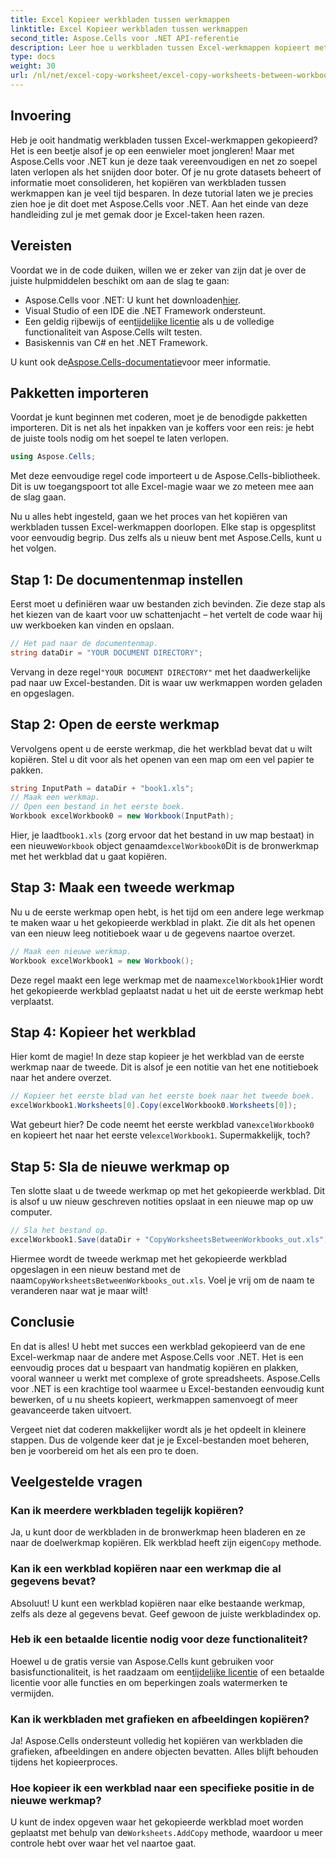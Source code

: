 ```yaml
---
title: Excel Kopieer werkbladen tussen werkmappen
linktitle: Excel Kopieer werkbladen tussen werkmappen
second_title: Aspose.Cells voor .NET API-referentie
description: Leer hoe u werkbladen tussen Excel-werkmappen kopieert met Aspose.Cells voor .NET. Een stapsgewijze handleiding met codevoorbeelden om uw spreadsheetbeheer te stroomlijnen.
type: docs
weight: 30
url: /nl/net/excel-copy-worksheet/excel-copy-worksheets-between-workbooks/
---
```

## Invoering

Heb je ooit handmatig werkbladen tussen Excel-werkmappen gekopieerd? Het is een beetje alsof je op een eenwieler moet jongleren! Maar met Aspose.Cells voor .NET kun je deze taak vereenvoudigen en net zo soepel laten verlopen als het snijden door boter. Of je nu grote datasets beheert of informatie moet consolideren, het kopiëren van werkbladen tussen werkmappen kan je veel tijd besparen. In deze tutorial laten we je precies zien hoe je dit doet met Aspose.Cells voor .NET. Aan het einde van deze handleiding zul je met gemak door je Excel-taken heen razen.

## Vereisten

Voordat we in de code duiken, willen we er zeker van zijn dat je over de juiste hulpmiddelen beschikt om aan de slag te gaan:

-  Aspose.Cells voor .NET: U kunt het downloaden[hier](https://releases.aspose.com/cells/net/).
- Visual Studio of een IDE die .NET Framework ondersteunt.
-  Een geldig rijbewijs of een[tijdelijke licentie](https://purchase.aspose.com/temporary-license/) als u de volledige functionaliteit van Aspose.Cells wilt testen.
- Basiskennis van C# en het .NET Framework.

 U kunt ook de[Aspose.Cells-documentatie](https://reference.aspose.com/cells/net/)voor meer informatie.

## Pakketten importeren

Voordat je kunt beginnen met coderen, moet je de benodigde pakketten importeren. Dit is net als het inpakken van je koffers voor een reis: je hebt de juiste tools nodig om het soepel te laten verlopen.

```csharp
using Aspose.Cells;
```

Met deze eenvoudige regel code importeert u de Aspose.Cells-bibliotheek. Dit is uw toegangspoort tot alle Excel-magie waar we zo meteen mee aan de slag gaan.


Nu u alles hebt ingesteld, gaan we het proces van het kopiëren van werkbladen tussen Excel-werkmappen doorlopen. Elke stap is opgesplitst voor eenvoudig begrip. Dus zelfs als u nieuw bent met Aspose.Cells, kunt u het volgen.

## Stap 1: De documentenmap instellen

Eerst moet u definiëren waar uw bestanden zich bevinden. Zie deze stap als het kiezen van de kaart voor uw schattenjacht – het vertelt de code waar hij uw werkboeken kan vinden en opslaan.

```csharp
// Het pad naar de documentenmap.
string dataDir = "YOUR DOCUMENT DIRECTORY";
```

 Vervang in deze regel`"YOUR DOCUMENT DIRECTORY"` met het daadwerkelijke pad naar uw Excel-bestanden. Dit is waar uw werkmappen worden geladen en opgeslagen.

## Stap 2: Open de eerste werkmap

Vervolgens opent u de eerste werkmap, die het werkblad bevat dat u wilt kopiëren. Stel u dit voor als het openen van een map om een vel papier te pakken.

```csharp
string InputPath = dataDir + "book1.xls";
// Maak een werkmap.
// Open een bestand in het eerste boek.
Workbook excelWorkbook0 = new Workbook(InputPath);
```

 Hier, je laadt`book1.xls` (zorg ervoor dat het bestand in uw map bestaat) in een nieuwe`Workbook` object genaamd`excelWorkbook0`Dit is de bronwerkmap met het werkblad dat u gaat kopiëren.

## Stap 3: Maak een tweede werkmap

Nu u de eerste werkmap open hebt, is het tijd om een andere lege werkmap te maken waar u het gekopieerde werkblad in plakt. Zie dit als het openen van een nieuw leeg notitieboek waar u de gegevens naartoe overzet.

```csharp
// Maak een nieuwe werkmap.
Workbook excelWorkbook1 = new Workbook();
```

 Deze regel maakt een lege werkmap met de naam`excelWorkbook1`Hier wordt het gekopieerde werkblad geplaatst nadat u het uit de eerste werkmap hebt verplaatst.

## Stap 4: Kopieer het werkblad

Hier komt de magie! In deze stap kopieer je het werkblad van de eerste werkmap naar de tweede. Dit is alsof je een notitie van het ene notitieboek naar het andere overzet.

```csharp
// Kopieer het eerste blad van het eerste boek naar het tweede boek.
excelWorkbook1.Worksheets[0].Copy(excelWorkbook0.Worksheets[0]);
```

 Wat gebeurt hier? De code neemt het eerste werkblad van`excelWorkbook0` en kopieert het naar het eerste vel`excelWorkbook1`. Supermakkelijk, toch?

## Stap 5: Sla de nieuwe werkmap op

Ten slotte slaat u de tweede werkmap op met het gekopieerde werkblad. Dit is alsof u uw nieuw geschreven notities opslaat in een nieuwe map op uw computer.

```csharp
// Sla het bestand op.
excelWorkbook1.Save(dataDir + "CopyWorksheetsBetweenWorkbooks_out.xls");
```

 Hiermee wordt de tweede werkmap met het gekopieerde werkblad opgeslagen in een nieuw bestand met de naam`CopyWorksheetsBetweenWorkbooks_out.xls`. Voel je vrij om de naam te veranderen naar wat je maar wilt!

## Conclusie

En dat is alles! U hebt met succes een werkblad gekopieerd van de ene Excel-werkmap naar de andere met Aspose.Cells voor .NET. Het is een eenvoudig proces dat u bespaart van handmatig kopiëren en plakken, vooral wanneer u werkt met complexe of grote spreadsheets. Aspose.Cells voor .NET is een krachtige tool waarmee u Excel-bestanden eenvoudig kunt bewerken, of u nu sheets kopieert, werkmappen samenvoegt of meer geavanceerde taken uitvoert.

Vergeet niet dat coderen makkelijker wordt als je het opdeelt in kleinere stappen. Dus de volgende keer dat je je Excel-bestanden moet beheren, ben je voorbereid om het als een pro te doen.

## Veelgestelde vragen

### Kan ik meerdere werkbladen tegelijk kopiëren?

 Ja, u kunt door de werkbladen in de bronwerkmap heen bladeren en ze naar de doelwerkmap kopiëren. Elk werkblad heeft zijn eigen`Copy` methode.

### Kan ik een werkblad kopiëren naar een werkmap die al gegevens bevat?

Absoluut! U kunt een werkblad kopiëren naar elke bestaande werkmap, zelfs als deze al gegevens bevat. Geef gewoon de juiste werkbladindex op.

### Heb ik een betaalde licentie nodig voor deze functionaliteit?

 Hoewel u de gratis versie van Aspose.Cells kunt gebruiken voor basisfunctionaliteit, is het raadzaam om een[tijdelijke licentie](https://purchase.aspose.com/temporary-license/) of een betaalde licentie voor alle functies en om beperkingen zoals watermerken te vermijden.

### Kan ik werkbladen met grafieken en afbeeldingen kopiëren?

Ja! Aspose.Cells ondersteunt volledig het kopiëren van werkbladen die grafieken, afbeeldingen en andere objecten bevatten. Alles blijft behouden tijdens het kopieerproces.

### Hoe kopieer ik een werkblad naar een specifieke positie in de nieuwe werkmap?

 U kunt de index opgeven waar het gekopieerde werkblad moet worden geplaatst met behulp van de`Worksheets.AddCopy` methode, waardoor u meer controle hebt over waar het vel naartoe gaat.